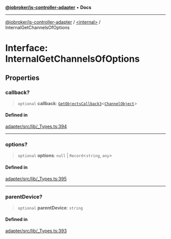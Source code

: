 [**@iobroker/js-controller-adapter**](../../README.md) • **Docs**

***

[@iobroker/js-controller-adapter](../../globals.md) / [\<internal\>](../README.md) / InternalGetChannelsOfOptions

# Interface: InternalGetChannelsOfOptions

## Properties

### callback?

> `optional` **callback**: [`GetObjectsCallback3`](../type-aliases/GetObjectsCallback3.md)\<[`ChannelObject`](ChannelObject.md)\>

#### Defined in

[adapter/src/lib/\_Types.ts:394](https://github.com/ioBroker/ioBroker.js-controller/blob/ec9b0b016d2d4f5ad1591c6bd149fd060033bed1/packages/adapter/src/lib/_Types.ts#L394)

***

### options?

> `optional` **options**: `null` \| `Record`\<`string`, `any`\>

#### Defined in

[adapter/src/lib/\_Types.ts:395](https://github.com/ioBroker/ioBroker.js-controller/blob/ec9b0b016d2d4f5ad1591c6bd149fd060033bed1/packages/adapter/src/lib/_Types.ts#L395)

***

### parentDevice?

> `optional` **parentDevice**: `string`

#### Defined in

[adapter/src/lib/\_Types.ts:393](https://github.com/ioBroker/ioBroker.js-controller/blob/ec9b0b016d2d4f5ad1591c6bd149fd060033bed1/packages/adapter/src/lib/_Types.ts#L393)
